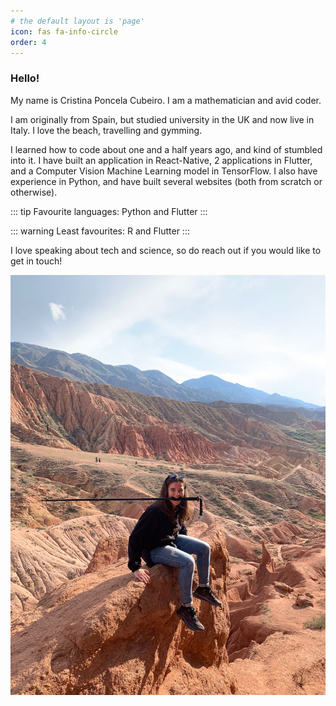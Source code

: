 ```yaml
---
# the default layout is 'page'
icon: fas fa-info-circle
order: 4
---
```


### Hello! 

My name is Cristina Poncela Cubeiro. I am a mathematician and avid coder. 

I am originally from Spain, but studied university in the UK and now live in Italy. I love the beach, travelling and gymming.

I learned how to code about one and a half years ago, and kind of stumbled into it. I have built an application in React-Native, 2 applications in Flutter, and a Computer Vision Machine Learning model in TensorFlow. I also have experience in Python, and have built several websites (both from scratch or otherwise). 

::: tip Favourite languages:
Python and Flutter
:::

::: warning Least favourites:
R and Flutter
:::

I love speaking about tech and science, so do reach out if you would like to get in touch!

![A picture of me trying to get off of a rock in a canyon in Kyrgyzstan. I only have one hiking stick because I was a poor student.](assets/img/kyrgyzstan.jpg)
